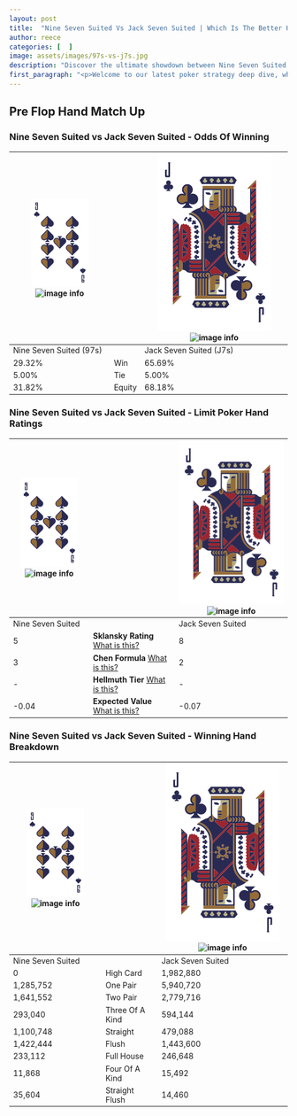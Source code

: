 ```yaml
---
layout: post
title:  "Nine Seven Suited Vs Jack Seven Suited | Which Is The Better Hand In Poker? A Complete Guide"
author: reece
categories: [  ]
image: assets/images/97s-vs-j7s.jpg
description: "Discover the ultimate showdown between Nine Seven Suited and Jack Seven Suited in poker! Uncover the odds, strategies, and scenarios where one hand triumphs over the other. Get ready to up your poker game with this thrilling analysis."
first_paragraph: "<p>Welcome to our latest poker strategy deep dive, where we're pitting two distinct hands against each other in a high-stakes showdown: Nine Seven Suited vs Jack Seven Suited.</p><p>In the dynamic world of poker, every decision counts, and knowing which hand holds the upper hand is key to your success at the table.</p><p>In this article, we'll dissect these two hands, explore the scenarios where one dominates the other, and equip you with the knowledge to make strategic choices that can tip the odds in your favor.</p><p>Get ready to unravel the intriguing dynamics of these poker hands and elevate your game to new heights.</p>"
---
```




[comment]: # (sp0)

## Pre Flop Hand Match Up

<div class="table hand-ratings" markdown="1"> 



### Nine Seven Suited vs Jack Seven Suited - Odds Of Winning


    
| ![image info](assets/images/hand1/9.png) ![image info](assets/images/hand1/7s.png) |  | ![image info](assets/images/hand2/J.png) ![image info](assets/images/hand2/7s.png) |
| -------- | -------- | -------- |
| Nine Seven Suited (97s) |  | Jack Seven Suited (J7s) |
| 29.32% | Win | 65.69% |
| 5.00% | Tie | 5.00% |
| 31.82% | Equity | 68.18% |




[comment]: # (sp1)



### Nine Seven Suited vs Jack Seven Suited - Limit Poker Hand Ratings


    
| ![image info](assets/images/hand1/9.png) ![image info](assets/images/hand1/7s.png) |  | ![image info](assets/images/hand2/J.png) ![image info](assets/images/hand2/7s.png) |
| -------- | -------- | -------- |
| Nine Seven Suited |  | Jack Seven Suited |
| 5 | **Sklansky Rating** [What is this?](/sklansky-rating-explained) | 8 |
| 3 | **Chen Formula** [What is this?](/chen-formula-explained) | 2 |
| - | **Hellmuth Tier** [What is this?](/Hellmuth-tier-explained) | - |
| -0.04 | **Expected Value** [What is this?](/expected-value-explained) | -0.07 |




[comment]: # (sp2)



### Nine Seven Suited vs Jack Seven Suited - Winning Hand Breakdown


    
| ![image info](assets/images/hand1/9.png) ![image info](assets/images/hand1/7s.png) |  | ![image info](assets/images/hand2/J.png) ![image info](assets/images/hand2/7s.png) |
| -------- | -------- | -------- |
| Nine Seven Suited |  | Jack Seven Suited |
| 0 | High Card | 1,982,880 |
| 1,285,752 | One Pair | 5,940,720 |
| 1,641,552 | Two Pair | 2,779,716 |
| 293,040 | Three Of A Kind | 594,144 |
| 1,100,748 | Straight | 479,088 |
| 1,422,444 | Flush | 1,443,600 |
| 233,112 | Full House | 246,648 |
| 11,868 | Four Of A Kind | 15,492 |
| 35,604 | Straight Flush | 14,460 |




[comment]: # (sp3)



</div>

[comment]: # (sp4)



[comment]: # (sp5)

